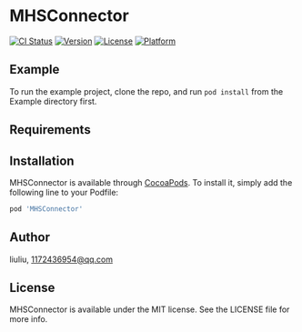 # MHSConnector

[![CI Status](https://img.shields.io/travis/liuliu/MHSConnector.svg?style=flat)](https://travis-ci.org/liuliu/MHSConnector)
[![Version](https://img.shields.io/cocoapods/v/MHSConnector.svg?style=flat)](https://cocoapods.org/pods/MHSConnector)
[![License](https://img.shields.io/cocoapods/l/MHSConnector.svg?style=flat)](https://cocoapods.org/pods/MHSConnector)
[![Platform](https://img.shields.io/cocoapods/p/MHSConnector.svg?style=flat)](https://cocoapods.org/pods/MHSConnector)

## Example

To run the example project, clone the repo, and run `pod install` from the Example directory first.

## Requirements

## Installation

MHSConnector is available through [CocoaPods](https://cocoapods.org). To install
it, simply add the following line to your Podfile:

```ruby
pod 'MHSConnector'
```

## Author

liuliu, 1172436954@qq.com

## License

MHSConnector is available under the MIT license. See the LICENSE file for more info.
